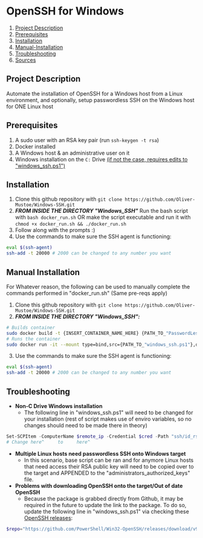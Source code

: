 # OpenSSH for Windows
1. [Project Description](#project-description)
2. [Prerequisites](#prerequisites)
3. [Installation](#installation)
4. [Manual-Installation](#manual-installation)
5. [Troubleshooting](#troubleshooting)
6. [Sources](https://github.com/Oliver-Mustoe/Windows-SSH/blob/main/Sources.md)
## Project Description
Automate the installation of OpenSSH for a Windows host from a Linux environment, and optionally, setup passwordless SSH on the Windows host for ONE Linux host

## Prerequisites
1. A sudo user with an RSA key pair (run ```ssh-keygen -t rsa```)
2. Docker installed
3. A Windows host & an administrative user on it
4. Windows installation on the ```C:``` Drive [(if not the case, requires edits to "windows_ssh.ps1")](#Troubleshooting)

## Installation
1. Clone this github repository with ```git clone https://github.com/Oliver-Mustoe/Windows-SSH.git```
2. ***FROM INSIDE THE DIRECTORY "Windows_SSH"*** Run the bash script with ```bash docker_run.sh``` OR make the script executable and run it with ```chmod +x docker_run.sh && ./docker_run.sh```
3. Follow along with the prompts :)
4. Use the commands to make sure the SSH agent is functioning:
```bash
eval $(ssh-agent)
ssh-add -t 20000 # 2000 can be changed to any number you want
```

## Manual Installation
For Whatever reason, the following can be used to manually complete the commands performed in "docker_run.sh" (Same pre-reqs apply)
1. Clone this github repository with ```git clone https://github.com/Oliver-Mustoe/Windows-SSH.git```
2. ***FROM INSIDE THE DIRECTORY "Windows_SSH":***
```bash
# Builds container
sudo docker build -t {INSERT_CONTAINER_NAME_HERE} {PATH_TO_"PasswordLessSSH-Container"_DIR}
# Runs the container
sudo docker run -it --mount type=bind,src={PATH_TO_"windows_ssh.ps1"},dst=/tmp2 --mount type=bind,src={PATH_TO_RSA_KEY_PAIR},dst=/ssh powershell-ntlm /tmp2/windows_ssh.ps1
```
3. Use the commands to make sure the SSH agent is functioning:
```bash
eval $(ssh-agent)
ssh-add -t 20000 # 2000 can be changed to any number you want
```

## Troubleshooting
* **Non-C Drive Windows installation**
	* The following line in "windows_ssh.ps1" will need to be changed for your installation (rest of script makes use of enviro variables, so no changes should need to be made there in theory)
```powershell
Set-SCPItem -ComputerName $remote_ip -Credential $cred -Path "ssh/id_rsa.pub" -Destination "C:\ProgramData\ssh" -Force -Verbose
# Change here^     to     here^
```
* **Multiple Linux hosts need passwordless SSH onto Windows target**
	* In this scenario, base script can be ran and for anymore Linux hosts that need access their RSA public key will need to be copied over to the target and APPENDED to the "administrators_authorized_keys" file.
* **Problems with downloading OpenSSH onto the target/Out of date OpenSSH**
	* Because the package is grabbed directly from Github, it may be required in the future to update the link to the package. To do so, update the following line in "windows_ssh.ps1" via checking these [OpenSSH releases](https://github.com/PowerShell/Win32-OpenSSH/releases):
```powershell
$repo="https://github.com/PowerShell/Win32-OpenSSH/releases/download/v9.1.0.0p1-Beta/OpenSSH-Win64.zip"
```
